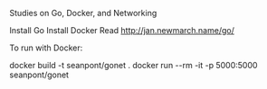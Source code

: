 Studies on Go, Docker, and Networking

Install Go
Install Docker
Read http://jan.newmarch.name/go/

To run with Docker:

docker build -t seanpont/gonet .
docker run --rm -it -p 5000:5000 seanpont/gonet
